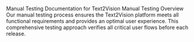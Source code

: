 Manual Testing Documentation for Text2Vision
Manual Testing Overview
Our manual testing process ensures the Text2Vision platform meets all functional requirements and provides an optimal user experience. This comprehensive testing approach verifies all critical user flows before each release.
